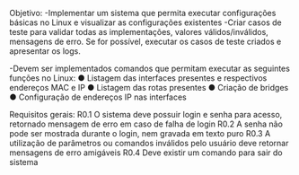 Objetivo:
-Implementar um sistema que permita executar configurações básicas no Linux e visualizar as
configurações existentes
-Criar casos de teste para validar todas as implementações, valores válidos/inválidos,
mensagens de erro. Se for possível, executar os casos de teste criados e apresentar os logs.

-Devem ser implementados comandos que permitam executar as seguintes funções no Linux:
● Listagem das interfaces presentes e respectivos endereços MAC e IP
● Listagem das rotas presentes
● Criação de bridges
● Configuração de endereços IP nas interfaces

Requisitos gerais:
R0.1 O sistema deve possuir login e senha para acesso, retornado mensagem de erro em caso
de falha de login
R0.2 A senha não pode ser mostrada durante o login, nem gravada em texto puro
R0.3 A utilização de parâmetros ou comandos inválidos pelo usuário deve retornar mensagens
de erro amigáveis
R0.4 Deve existir um comando para sair do sistema
